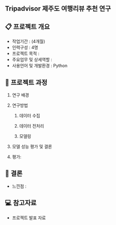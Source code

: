 ## Tripadvisor 제주도 여행리뷰 추천 연구

## 📋 프로젝트 개요
- 작업기간 : (4개월)
- 인력구성 : 4명
- 프로젝트 목적 : 
- 주요업무 및 상세역할 : 
- 사용언어 및 개발환경 : Python

## 📂 프로젝트 과정
1. 연구 배경 <br>


2. 연구방법
   1) 데이터 수집 <br>
  
   
   2) 데이터 전처리 <br>
   
   
   3) 모델링 <br>
   

3. 모델 성능 평가 및 결론 <br>

  
4. 평가: 


## 🎯 결론
- 느낀점 :




## 💻 참고자료
- 프로젝트 발표 자료


<!--
문제, 원인, 측정, 연구, 해결, 평가, 비고, ✓
-->
